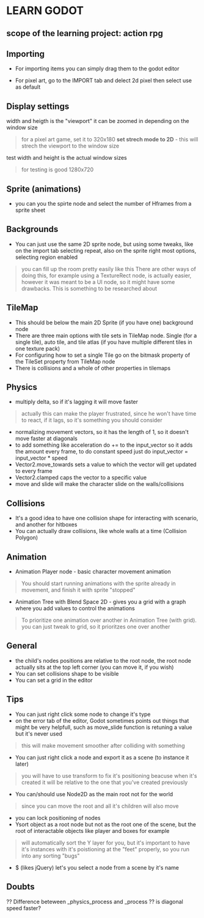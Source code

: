 # LEARN GODOT
## scope of the learning project: action rpg

## Importing
* For importing items you can simply drag them to the godot editor

* For pixel art, go to the IMPORT tab and delect 2d pixel then select use as default

## Display settings
width and heigth is the "viewport" it can be zoomed in depending on the window size
> for a pixel art game, set it to 320x180
> **set strech mode to 2D** - this will strech the viewport to the window size 

test width and height is the actual window sizes
> for testing is good 1280x720

## Sprite (animations)
* you can you the spirte node and select the number of Hframes from a sprite sheet
## Backgrounds
* You can just use the same 2D sprite node, but using some tweaks, like on the import tab selecting repeat, also on the sprite right most options, selecting region enabled
> you can fill up the room pretty easily like this
> There are other ways of doing this, for example using a TextureRect node, is actually easier, however it was meant to be a UI node, so it might have some drawbacks. This is something to be researched about
## TileMap
* This should be below the main 2D Sprite (if you have one) background node
* There are three main options with tile sets in TileMap node. Single (for a single tile), auto tile, and tile atlas (if you have multiple different tiles in one texture pack)
* For configuring how to set a single Tile go on the bitmask property of the TileSet property from TileMap node
* There is collisions and a whole of other properties in tilemaps

## Physics
* multiply delta, so if it's lagging it will move faster
> actually this can make the player frustrated, since he won't have time to react, if it lags, so it's something you should consider
* normalizing movement vectors, so it has the length of 1, so it doesn't move faster at diagonals
* to add something like acceleration do += to the input_vector so it adds the amount every frame, to do constant speed just do input_vector = input_vector * speed
* Vector2.move_towards sets a value to which the vector will get updated to every frame
* Vector2.clamped caps the vector to a specific value
* move and slide will make the character slide on the walls/collisions

## Collisions
* It's a good idea to have one collision shape for interacting with scenario, and another for hitboxes
* You can actually draw collisions, like whole walls at a time (Collision Polygon)

## Animation
* Animation Player node - basic character movement animation
> You should start running animations with the sprite already in movement, and finish it with sprite "stopped"
* Animation Tree with Blend Space 2D - gives you a grid with a graph where you add values to control the animations
> To prioritize one animation over another in Animation Tree (with grid). you can just tweak to grid, so it prioritzes one over another

## General
* the child's nodes positions are relative to the root node, the root node actually sits at the top left corner (you can move it, if you wish)
* You can set collisions shape to be visible
* You can set a grid in the editor

## Tips
* You can just right click some node to change it's type
* on the error tab of the editor, Godot sometimes points out things that might be very helpfull, such as move_slide function is retuning a value but it's never used
> this will make movement smoother after colliding with something
* You can just right click a node and export it as a scene (to instance it later)
> you will have to use transform to fix it's positioning beacuse when it's created it will be relative to the one that you've created previously
* You can/should use Node2D as the main root not for the world 
> since you can move the root and all it's children will also move
* you can lock positioning of nodes
* Ysort object as a root node but not as the root one of the scene, but the root of interactable objects like player and boxes for example
> will automatically sort the Y layer for you, but it's important to have it's instances with it's poistioning at the "feet" properly, so you run into any sorting "bugs"
* $ (likes jQuery) let's you select a node from a scene by it's name

## Doubts
?? Difference beteween _physics_process and _process
?? is diagonal speed faster?